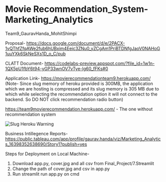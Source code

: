 # Movie Recommendation_System-Marketing_Analytics
Team9_GauravHanda_MohitShimpi

Proposal- https://docs.google.com/document/d/e/2PACX-1vQThfZfqAWe2fub6hUBxim4Eeic3ZNu0_yZCgAm1PrjBTDNfgJaoV0NAHoG1uuYXk6SkNeSXs1D_o_C/pub

CLATT Document- https://codelabs-preview.appspot.com/?file_id=1w1n-1QX5pU1fbY6t94-yGP33wnOV7vTye-lg60_fFKs#0

Application Link- https://movierecommendationteam9.herokuapp.com/ (Note- Since slug memory of heroku provided is 300MB, the application which we are hosting is compressed and its slug memory is 305 MB due to which while selecting the recommendation option it will not connect to the backend. So DO NOT click recommendation radio button)

https://team9movierecommendation.herokuapp.com/ - The one without recommendation system

![Slug Heroku Warning](https://user-images.githubusercontent.com/78767870/146637114-96dda1c7-c78e-433a-be2e-e44cd3091313.png)

Business Intillegence Reports- https://public.tableau.com/app/profile/gaurav.handa/viz/Marketing_Analytics_16398352638690/Story1?publish=yes

Steps for Deployment on Local Machine-

1) Download app.py, cover.jpg and all csv from Final_Project/7.Streamlit
2) Change the path of cover.jpg and csv in app.py
3) Run streamlit run app.py on cmd

